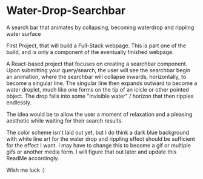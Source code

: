 # Water-Drop-Searchbar
A search bar that animates by collapsing, becoming waterdrop and rippling water surface

First Project, that will build a Full-Stack webpage.
This is part one of the build, and is only a component of the eventually finished webpage.

A React-based project that focuses on creating a searchbar component. Upon submitting your query/search, the user will see the searchbar begin an animation, where the searchbar will collapse inwards, horizontally, to become a singular line. The singular line then expands outward to become a water droplet, much like one forms on the tip of an icicle or other pointed object. The drop falls into some "invisible water" / horizon that then ripples endlessly. 

The idea would be to allow the user a moment of relaxation and a pleasing aesthetic while waiting for their search results. 

The color scheme isn't laid out yet, but I do think a dark blue background with white line art for the water drop and rippling effect should be sufficient for the effect I want. I may have to change this to become a gif or multiple gifs or another media form. I will figure that out later and update this ReadMe accordingly.

Wish me luck :)
